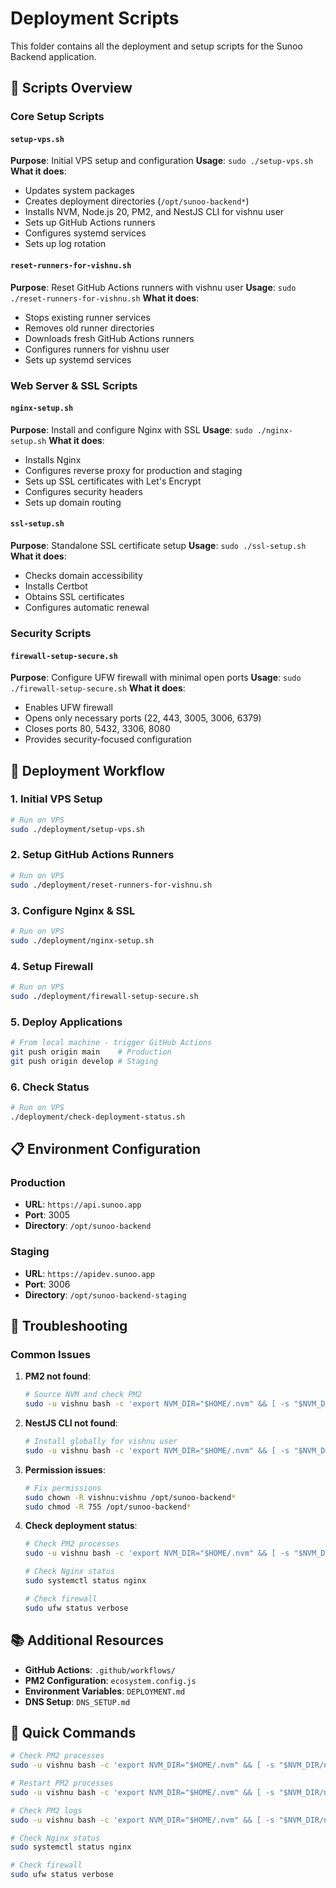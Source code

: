 # Deployment Scripts

This folder contains all the deployment and setup scripts for the Sunoo Backend application.

## 📁 Scripts Overview

### **Core Setup Scripts**

#### `setup-vps.sh`

**Purpose**: Initial VPS setup and configuration
**Usage**: `sudo ./setup-vps.sh`
**What it does**:

- Updates system packages
- Creates deployment directories (`/opt/sunoo-backend*`)
- Installs NVM, Node.js 20, PM2, and NestJS CLI for vishnu user
- Sets up GitHub Actions runners
- Configures systemd services
- Sets up log rotation

#### `reset-runners-for-vishnu.sh`

**Purpose**: Reset GitHub Actions runners with vishnu user
**Usage**: `sudo ./reset-runners-for-vishnu.sh`
**What it does**:

- Stops existing runner services
- Removes old runner directories
- Downloads fresh GitHub Actions runners
- Configures runners for vishnu user
- Sets up systemd services

### **Web Server & SSL Scripts**

#### `nginx-setup.sh`

**Purpose**: Install and configure Nginx with SSL
**Usage**: `sudo ./nginx-setup.sh`
**What it does**:

- Installs Nginx
- Configures reverse proxy for production and staging
- Sets up SSL certificates with Let's Encrypt
- Configures security headers
- Sets up domain routing

#### `ssl-setup.sh`

**Purpose**: Standalone SSL certificate setup
**Usage**: `sudo ./ssl-setup.sh`
**What it does**:

- Checks domain accessibility
- Installs Certbot
- Obtains SSL certificates
- Configures automatic renewal

### **Security Scripts**

#### `firewall-setup-secure.sh`

**Purpose**: Configure UFW firewall with minimal open ports
**Usage**: `sudo ./firewall-setup-secure.sh`
**What it does**:

- Enables UFW firewall
- Opens only necessary ports (22, 443, 3005, 3006, 6379)
- Closes ports 80, 5432, 3306, 8080
- Provides security-focused configuration

## 🚀 **Deployment Workflow**

### **1. Initial VPS Setup**

```bash
# Run on VPS
sudo ./deployment/setup-vps.sh
```

### **2. Setup GitHub Actions Runners**

```bash
# Run on VPS
sudo ./deployment/reset-runners-for-vishnu.sh
```

### **3. Configure Nginx & SSL**

```bash
# Run on VPS
sudo ./deployment/nginx-setup.sh
```

### **4. Setup Firewall**

```bash
# Run on VPS
sudo ./deployment/firewall-setup-secure.sh
```

### **5. Deploy Applications**

```bash
# From local machine - trigger GitHub Actions
git push origin main    # Production
git push origin develop # Staging
```

### **6. Check Status**

```bash
# Run on VPS
./deployment/check-deployment-status.sh
```

## 📋 **Environment Configuration**

### **Production**

- **URL**: `https://api.sunoo.app`
- **Port**: 3005
- **Directory**: `/opt/sunoo-backend`

### **Staging**

- **URL**: `https://apidev.sunoo.app`
- **Port**: 3006
- **Directory**: `/opt/sunoo-backend-staging`

## 🔧 **Troubleshooting**

### **Common Issues**

1. **PM2 not found**:

   ```bash
   # Source NVM and check PM2
   sudo -u vishnu bash -c 'export NVM_DIR="$HOME/.nvm" && [ -s "$NVM_DIR/nvm.sh" ] && \. "$NVM_DIR/nvm.sh" && pm2 --version'
   ```

2. **NestJS CLI not found**:

   ```bash
   # Install globally for vishnu user
   sudo -u vishnu bash -c 'export NVM_DIR="$HOME/.nvm" && [ -s "$NVM_DIR/nvm.sh" ] && \. "$NVM_DIR/nvm.sh" && npm install -g @nestjs/cli'
   ```

3. **Permission issues**:

   ```bash
   # Fix permissions
   sudo chown -R vishnu:vishnu /opt/sunoo-backend*
   sudo chmod -R 755 /opt/sunoo-backend*
   ```

4. **Check deployment status**:

   ```bash
   # Check PM2 processes
   sudo -u vishnu bash -c 'export NVM_DIR="$HOME/.nvm" && [ -s "$NVM_DIR/nvm.sh" ] && \. "$NVM_DIR/nvm.sh" && pm2 list'

   # Check Nginx status
   sudo systemctl status nginx

   # Check firewall
   sudo ufw status verbose
   ```

## 📚 **Additional Resources**

- **GitHub Actions**: `.github/workflows/`
- **PM2 Configuration**: `ecosystem.config.js`
- **Environment Variables**: `DEPLOYMENT.md`
- **DNS Setup**: `DNS_SETUP.md`

## 🎯 **Quick Commands**

```bash
# Check PM2 processes
sudo -u vishnu bash -c 'export NVM_DIR="$HOME/.nvm" && [ -s "$NVM_DIR/nvm.sh" ] && \. "$NVM_DIR/nvm.sh" && pm2 list'

# Restart PM2 processes
sudo -u vishnu bash -c 'export NVM_DIR="$HOME/.nvm" && [ -s "$NVM_DIR/nvm.sh" ] && \. "$NVM_DIR/nvm.sh" && pm2 restart all'

# Check PM2 logs
sudo -u vishnu bash -c 'export NVM_DIR="$HOME/.nvm" && [ -s "$NVM_DIR/nvm.sh" ] && \. "$NVM_DIR/nvm.sh" && pm2 logs'

# Check Nginx status
sudo systemctl status nginx

# Check firewall
sudo ufw status verbose
```
